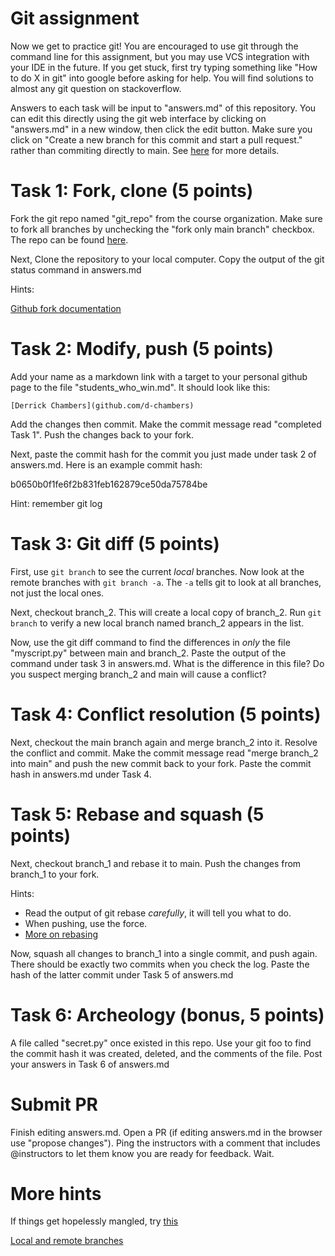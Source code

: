 # Git assignment

Now we get to practice git! You are encouraged to use git through the command line for this assignment,
but you may use VCS integration with your IDE in the future. If you get stuck, first try typing
something like "How to do X in git" into google before asking for help. You will find solutions to
almost any git question on stackoverflow.

Answers to each task will be input to "answers.md" of this repository. You can edit this directly using
the git web interface by clicking on "answers.md" in a new window, then click the edit button. Make sure
you click on "Create a new branch for this commit and start a pull request." rather than commiting directly
to main. See
[here](https://docs.github.com/en/repositories/working-with-files/managing-files/editing-files) for more
details.

# Task 1: Fork, clone (5 points)

Fork the git repo named "git_repo" from the course organization. Make sure to fork all branches by unchecking
the "fork only main branch" checkbox. The repo can be found [here](https://github.com/opensourcecourse/git_repo).

Next, Clone the repository to your local computer. Copy the output of the git status command in answers.md

Hints:

[Github fork documentation](https://docs.github.com/en/get-started/quickstart/fork-a-repo)


# Task 2: Modify, push (5 points)

Add your name as a markdown link with a target to your personal github page to the file "students_who_win.md".
It should look like this:

```
[Derrick Chambers](github.com/d-chambers)
```

Add the changes then commit. Make the commit message read "completed Task 1". Push the changes back 
to your fork. 

Next, paste the commit hash for the commit you just made under task 2 of answers.md. Here is an example commit hash:

b0650b0f1fe6f2b831feb162879ce50da75784be

Hint: remember git log

# Task 3: Git diff (5 points)

First, use `git branch` to see the current *local* branches. Now look at the remote branches with `git branch -a`.
The `-a` tells git to look at all branches, not just the local ones. 

Next, checkout branch_2. This will create a local copy of branch_2. Run `git branch` to verify a new local branch
named branch_2 appears in the list.

Now, use the git diff command to find the differences in *only* the file "myscript.py" between main and branch_2.
Paste the output of the command under task 3 in answers.md. What is the difference in this file? Do you suspect
merging branch_2 and main will cause a conflict? 


# Task 4: Conflict resolution (5 points) 

Next, checkout the main branch again and merge branch_2 into it. Resolve the conflict and commit. Make the commit
message read "merge branch_2 into main" and push the new commit back to your fork. Paste the commit hash in answers.md
under Task 4.

# Task 5: Rebase and squash (5 points)

Next, checkout branch_1 and rebase it to main. Push the changes from branch_1 to your fork.

Hints:
 - Read the output of git rebase *carefully*, it will tell you what to do.
 - When pushing, use the force.
 - [More on rebasing](https://stackoverflow.com/a/11566503/3645626)

Now, squash all changes to branch_1 into a single commit, and push again. There should be exactly two
commits when you check the log. Paste the hash of the latter commit under Task 5 of answers.md

# Task 6: Archeology (bonus, 5 points)

A file called "secret.py" once existed in this repo. Use your git foo to find the commit hash it was created,
deleted, and the comments of the file. Post your answers in Task 6 of answers.md

# Submit PR

Finish editing answers.md. Open a PR (if editing answers.md in the browser use "propose changes"). Ping the instructors with a comment that includes @instructors to let them know
you are ready for feedback. Wait. 

# More hints

If things get hopelessly mangled, try [this](https://xkcd.com/1597/)

[Local and remote branches](https://stackoverflow.com/a/72156/3645626)

